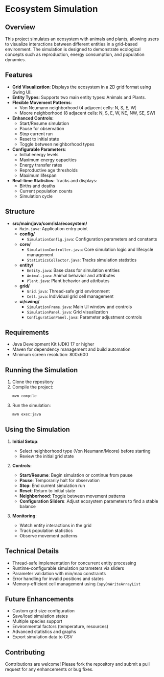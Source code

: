 # Ecosystem Simulation

## Overview
This project simulates an ecosystem with animals and plants, allowing users to visualize interactions between different entities in a grid-based environment. The simulation is designed to demonstrate ecological concepts such as reproduction, energy consumption, and population dynamics.

## Features
- **Grid Visualization**: Displays the ecosystem in a 2D grid format using Swing UI.
- **Entity Types**: Supports two main entity types: Animals and Plants.
- **Flexible Movement Patterns**: 
  - Von Neumann neighborhood (4 adjacent cells: N, S, E, W)
  - Moore neighborhood (8 adjacent cells: N, S, E, W, NE, NW, SE, SW)
- **Enhanced Controls**:
  - Start/Resume simulation
  - Pause for observation
  - Stop current run
  - Reset to initial state
  - Toggle between neighborhood types
- **Configurable Parameters**:
  - Initial energy levels
  - Maximum energy capacities
  - Energy transfer rates
  - Reproductive age thresholds
  - Maximum lifespan
- **Real-time Statistics**: Tracks and displays:
  - Births and deaths
  - Current population counts
  - Simulation cycle

## Structure
- **src/main/java/com/isla/ecosystem/**
  - `Main.java`: Application entry point
  - **config/**
    - `SimulationConfig.java`: Configuration parameters and constants
  - **core/**
    - `SimulationController.java`: Core simulation logic and lifecycle management
    - `StatisticsCollector.java`: Tracks simulation statistics
  - **entity/**
    - `Entity.java`: Base class for simulation entities
    - `Animal.java`: Animal behavior and attributes
    - `Plant.java`: Plant behavior and attributes
  - **grid/**
    - `Grid.java`: Thread-safe grid environment
    - `Cell.java`: Individual grid cell management
  - **ui/swing/**
    - `SimulationFrame.java`: Main UI window and controls
    - `SimulationPanel.java`: Grid visualization
    - `ConfigurationPanel.java`: Parameter adjustment controls

## Requirements
- Java Development Kit (JDK) 17 or higher
- Maven for dependency management and build automation
- Minimum screen resolution: 800x600

## Running the Simulation
1. Clone the repository
2. Compile the project:
   ```bash
   mvn compile
   ```
3. Run the simulation:
   ```bash
   mvn exec:java
   ```

## Using the Simulation
1. **Initial Setup**:
   - Select neighborhood type (Von Neumann/Moore) before starting
   - Review the initial grid state

2. **Controls**:
   - **Start/Resume**: Begin simulation or continue from pause
   - **Pause**: Temporarily halt for observation
   - **Stop**: End current simulation run
   - **Reset**: Return to initial state
   - **Neighborhood**: Toggle between movement patterns
   - **Configuration Sliders**: Adjust ecosystem parameters to find a stable balance

3. **Monitoring**:
   - Watch entity interactions in the grid
   - Track population statistics
   - Observe movement patterns

## Technical Details
- Thread-safe implementation for concurrent entity processing
- Runtime-configurable simulation parameters via sliders
- Parameter validation with min/max constraints
- Error handling for invalid positions and states
- Memory-efficient cell management using `CopyOnWriteArrayList`

## Future Enhancements
- Custom grid size configuration
- Save/load simulation states
- Multiple species support
- Environmental factors (temperature, resources)
- Advanced statistics and graphs
- Export simulation data to CSV

## Contributing
Contributions are welcome! Please fork the repository and submit a pull request for any enhancements or bug fixes.
